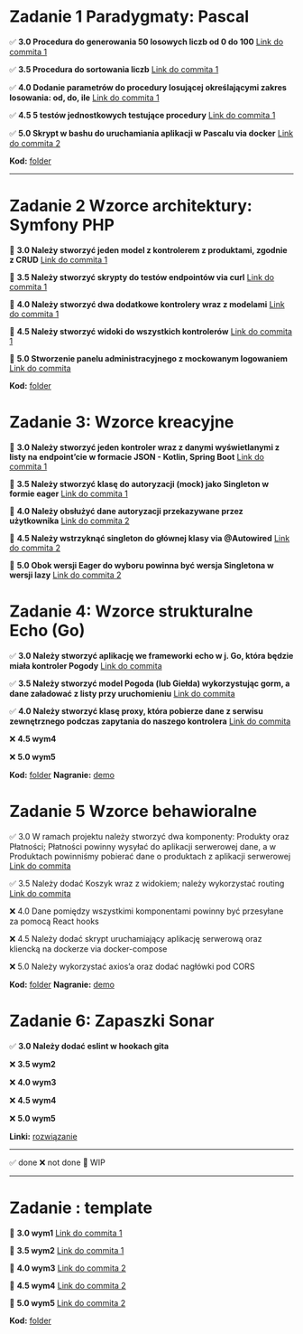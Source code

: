 # Zadanie 1 Paradygmaty: Pascal

✅ **3.0 Procedura do generowania 50 losowych liczb od 0 do 100** [Link do commita 1](https://github.com/zezuul/po25/commit/addcb5da0131642e30a851b141e04becafa9eea8)

✅ **3.5 Procedura do sortowania liczb** [Link do commita 1](https://github.com/zezuul/po25/commit/addcb5da0131642e30a851b141e04becafa9eea8)

✅ **4.0 Dodanie parametrów do procedury losującej określającymi zakres
losowania: od, do, ile** [Link do commita 1](https://github.com/zezuul/po25/commit/addcb5da0131642e30a851b141e04becafa9eea8)

✅ **4.5 5 testów jednostkowych testujące procedury** [Link do commita 1](https://github.com/zezuul/po25/commit/addcb5da0131642e30a851b141e04becafa9eea8)

✅ **5.0 Skrypt w bashu do uruchamiania aplikacji w Pascalu via docker** [Link do commita 2](https://github.com/zezuul/po25/commit/bf7c473a38d24ce0d92b25e325e8899f01686c33)

**Kod:** [folder](https://github.com/zezuul/po25/tree/main/task1)

---

# Zadanie 2 Wzorce architektury: Symfony PHP

🚧 **3.0 Należy stworzyć jeden model z kontrolerem z produktami, zgodnie z CRUD** [Link do commita 1]()

🚧 **3.5 Należy stworzyć skrypty do testów endpointów via curl** [Link do commita 1]()

🚧 **4.0 Należy stworzyć dwa dodatkowe kontrolery wraz z modelami** [Link do commita 1]()

🚧 **4.5 Należy stworzyć widoki do wszystkich kontrolerów** [Link do commita 1]()

🚧 **5.0 Stworzenie panelu administracyjnego z mockowanym logowaniem** [Link do commita]()

**Kod:** [folder](https://github.com/zezuul/po25/tree/main/task2)

# Zadanie 3: Wzorce kreacyjne

🚧 **3.0 Należy stworzyć jeden kontroler wraz z danymi wyświetlanymi z listy na endpoint’cie w formacie JSON - Kotlin, Spring Boot** [Link do commita 1]()

🚧 **3.5 Należy stworzyć klasę do autoryzacji (mock) jako Singleton w formie eager** [Link do commita 1]()

🚧 **4.0 Należy obsłużyć dane autoryzacji przekazywane przez użytkownika** [Link do commita 2]()

🚧 **4.5 Należy wstrzyknąć singleton do głównej klasy via @Autowired** [Link do commita 2]()

🚧 **5.0 Obok wersji Eager do wyboru powinna być wersja Singletona w wersji lazy** [Link do commita 2]()

# Zadanie 4: Wzorce strukturalne Echo (Go)

✅ **3.0 Należy stworzyć aplikację we frameworki echo w j. Go, która będzie miała kontroler Pogody** [Link do commita](https://github.com/zezuul/po25/commit/b0bf822672588f3600a867b2fb92ce746efb740d)

✅ **3.5 Należy stworzyć model Pogoda (lub Giełda) wykorzystując gorm, a dane załadować z listy przy uruchomieniu** [Link do commita](https://github.com/zezuul/po25/commit/b0bf822672588f3600a867b2fb92ce746efb740d)

✅ **4.0 Należy stworzyć klasę proxy, która pobierze dane z serwisu zewnętrznego podczas zapytania do naszego kontrolera** [Link do commita](https://github.com/zezuul/po25/commit/b0bf822672588f3600a867b2fb92ce746efb740d)

❌ **4.5 wym4**

❌ **5.0 wym5**

**Kod:** [folder](https://github.com/zezuul/po25/tree/main/task4)
**Nagranie:** [demo](https://github.com/zezuul/po25/blob/main/demos/task4.mp4)

# Zadanie 5 Wzorce behawioralne

✅ 3.0 W ramach projektu należy stworzyć dwa komponenty: Produkty oraz Płatności; Płatności powinny wysyłać do aplikacji serwerowej dane, a w Produktach powinniśmy pobierać dane o produktach z aplikacji serwerowej [Link do commita](https://github.com/zezuul/po25/commit/420d40973b39da3eccd95f2764e859d85c9ab601)

✅ 3.5 Należy dodać Koszyk wraz z widokiem; należy wykorzystać routing [Link do commita](https://github.com/zezuul/po25/commit/420d40973b39da3eccd95f2764e859d85c9ab601)

❌ 4.0 Dane pomiędzy wszystkimi komponentami powinny być przesyłane za pomocą React hooks

❌ 4.5 Należy dodać skrypt uruchamiający aplikację serwerową oraz kliencką na dockerze via docker-compose

❌ 5.0 Należy wykorzystać axios’a oraz dodać nagłówki pod CORS

**Kod:** [folder](https://github.com/zezuul/po25/tree/main/task5)
**Nagranie:** [demo](https://github.com/zezuul/po25/blob/main/demos/task5.mp4)

# Zadanie 6: Zapaszki Sonar

✅ **3.0 Należy dodać eslint w hookach gita**

❌ **3.5 wym2**

❌ **4.0 wym3**

❌ **4.5 wym4**

❌ **5.0 wym5**

**Linki:** [rozwiązanie](https://github.com/zezuul/po25/blob/main/task6)

---

✅ done
❌ not done
🚧 WIP

---

# Zadanie : template

🚧 **3.0 wym1** [Link do commita 1]()

🚧 **3.5 wym2** [Link do commita 1]()

🚧 **4.0 wym3** [Link do commita 2]()

🚧 **4.5 wym4** [Link do commita 2]()

🚧 **5.0 wym5** [Link do commita 2]()

**Kod:** [folder]()
